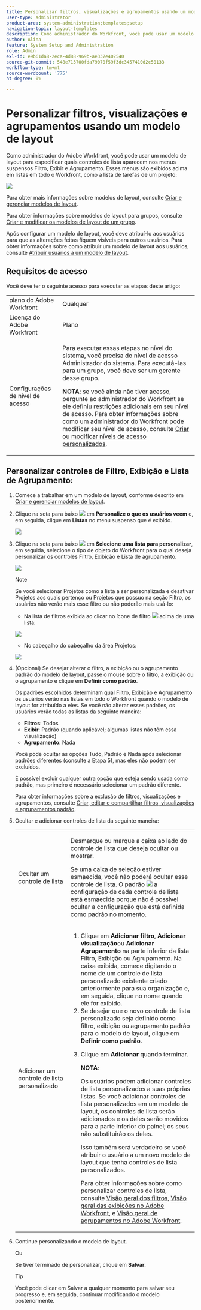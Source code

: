 ```yaml
---
title: Personalizar filtros, visualizações e agrupamentos usando um modelo de layout
user-type: administrator
product-area: system-administration;templates;setup
navigation-topic: layout-templates
description: Como administrador do Workfront, você pode usar um modelo de layout para especificar quais controles de lista aparecem nos menus suspensos Filtro, Exibir e Agrupamento. Esses menus são exibidos acima em listas em todo o Workfront, como a lista de tarefas de um projeto.
author: Alina
feature: System Setup and Administration
role: Admin
exl-id: e9b61da8-2eca-4d88-969b-ae337e402540
source-git-commit: 548e713700fda79070f59f3dc3457410d2c50133
workflow-type: tm+mt
source-wordcount: '775'
ht-degree: 0%

---
```


# Personalizar filtros, visualizações e agrupamentos usando um modelo de layout

Como administrador do Adobe Workfront, você pode usar um modelo de layout para especificar quais controles de lista aparecem nos menus suspensos Filtro, Exibir e Agrupamento. Esses menus são exibidos acima em listas em todo o Workfront, como a lista de tarefas de um projeto:

![](assets/filter-view-grouping-layout-templates.png)

Para obter mais informações sobre modelos de layout, consulte [Criar e gerenciar modelos de layout](../../../administration-and-setup/customize-workfront/use-layout-templates/create-and-manage-layout-templates.md).

Para obter informações sobre modelos de layout para grupos, consulte [Criar e modificar os modelos de layout de um grupo](../../../administration-and-setup/manage-groups/work-with-group-objects/create-and-modify-a-groups-layout-templates.md).

Após configurar um modelo de layout, você deve atribuí-lo aos usuários para que as alterações feitas fiquem visíveis para outros usuários. Para obter informações sobre como atribuir um modelo de layout aos usuários, consulte [Atribuir usuários a um modelo de layout](../use-layout-templates/assign-users-to-layout-template.md).

## Requisitos de acesso

Você deve ter o seguinte acesso para executar as etapas deste artigo:

<table style="table-layout:auto"> 
 <col> 
 <col> 
 <tbody> 
  <tr> 
   <td role="rowheader">plano do Adobe Workfront</td> 
   <td>Qualquer</td> 
  </tr> 
  <tr> 
   <td role="rowheader">Licença do Adobe Workfront</td> 
   <td>Plano</td> 
  </tr> 
  <tr> 
   <td role="rowheader">Configurações de nível de acesso</td> 
   <td> <p>Para executar essas etapas no nível do sistema, você precisa do nível de acesso Administrador do sistema.
Para executá-las para um grupo, você deve ser um gerente desse grupo.</p> <p><b>NOTA</b>: se você ainda não tiver acesso, pergunte ao administrador do Workfront se ele definiu restrições adicionais em seu nível de acesso. Para obter informações sobre como um administrador do Workfront pode modificar seu nível de acesso, consulte <a href="../../../administration-and-setup/add-users/configure-and-grant-access/create-modify-access-levels.md" class="MCXref xref">Criar ou modificar níveis de acesso personalizados</a>.</p> </td> 
  </tr> 
 </tbody> 
</table>

## Personalizar controles de Filtro, Exibição e Lista de Agrupamento:

1. Comece a trabalhar em um modelo de layout, conforme descrito em [Criar e gerenciar modelos de layout](../../../administration-and-setup/customize-workfront/use-layout-templates/create-and-manage-layout-templates.md).
1. Clique na seta para baixo ![](assets/down-arrow-blue.png) em **Personalize o que os usuários veem** e, em seguida, clique em **Listas** no menu suspenso que é exibido.

   ![](assets/customize-what-users-see-dropdown-on-pg-adobe-branding.png)

1. Clique na seta para baixo ![](assets/down-arrow-blue.png) em **Selecione uma lista para personalizar**, em seguida, selecione o tipo de objeto do Workfront para o qual deseja personalizar os controles Filtro, Exibição e Lista de agrupamento.

   ![](assets/select-a-list-to-customize-menu-on-pg-adobe-branding.png)

   >[!NOTE]
   >
   >Se você selecionar Projetos como a lista a ser personalizada e desativar Projetos aos quais pertenço ou Projetos que possuo na seção Filtro, os usuários não verão mais esse filtro ou não poderão mais usá-lo:
   >
   >* Na lista de filtros exibida ao clicar no ícone de filtro ![](assets/filter-nwepng.png) acima de uma lista:
   >   
   >  ![](assets/disable-filters-projects-im-on-or-own.png)
   >   
   >* No cabeçalho do cabeçalho da área Projetos:
   >   
   >  ![](assets/disable-filter-pills.png)

1. (Opcional) Se desejar alterar o filtro, a exibição ou o agrupamento padrão do modelo de layout, passe o mouse sobre o filtro, a exibição ou o agrupamento e clique em **Definir como padrão**.

   Os padrões escolhidos determinam qual Filtro, Exibição e Agrupamento os usuários verão nas listas em todo o Workfront quando o modelo de layout for atribuído a eles. Se você não alterar esses padrões, os usuários verão todas as listas da seguinte maneira:

   * **Filtros**: Todos
   * **Exibir**: Padrão (quando aplicável; algumas listas não têm essa visualização)
   * **Agrupamento**: Nada

   Você pode ocultar as opções Tudo, Padrão e Nada após selecionar padrões diferentes (consulte a Etapa 5), mas eles não podem ser excluídos.

   É possível excluir qualquer outra opção que esteja sendo usada como padrão, mas primeiro é necessário selecionar um padrão diferente.

   Para obter informações sobre a exclusão de filtros, visualizações e agrupamentos, consulte [Criar, editar e compartilhar filtros, visualizações e agrupamentos padrão](../../../administration-and-setup/set-up-workfront/configure-system-defaults/create-and-share-default-fvgs.md).

1. Ocultar e adicionar controles de lista da seguinte maneira:

   <table style="table-layout:auto"> 
    <col> 
    <col> 
    <tbody> 
     <tr> 
      <td role="rowheader">Ocultar um controle de lista</td> 
      <td> <p>Desmarque ou marque a caixa ao lado do controle de lista que deseja ocultar ou mostrar.</p> <p>Se uma caixa de seleção estiver esmaecida, você não poderá ocultar esse controle de lista. O padrão <img src="assets/default-pill.png"> a configuração de cada controle de lista está esmaecida porque não é possível ocultar a configuração que está definida como padrão no momento.</p> </td> 
     </tr> 
     <tr> 
      <td role="rowheader">Adicionar um controle de lista personalizado</td> 
      <td> <p> 
        <ol> 
         <li value="1"> Clique em <strong>Adicionar filtro</strong>, <strong>Adicionar visualização</strong>ou <strong>Adicionar Agrupamento</strong> na parte inferior da lista Filtro, Exibição ou Agrupamento. Na caixa exibida, comece digitando o nome de um controle de lista personalizado existente criado anteriormente para sua organização e, em seguida, clique no nome quando ele for exibido.</li> 
         <li value="2"> Se desejar que o novo controle de lista personalizado seja definido como filtro, exibição ou agrupamento padrão para o modelo de layout, clique em <strong>Definir como padrão</strong>. </li> 
         <li value="3"> <p>Clique em <strong>Adicionar</strong> quando terminar.</p> <p><b>NOTA</b>: <p>Os usuários podem adicionar controles de lista personalizados a suas próprias listas. Se você adicionar controles de lista personalizados em um modelo de layout, os controles de lista serão adicionados e os deles serão movidos para a parte inferior do painel; os seus não substituirão os deles.</p> <p>Isso também será verdadeiro se você atribuir o usuário a um novo modelo de layout que tenha controles de lista personalizados. </p> <p>Para obter informações sobre como personalizar controles de lista, consulte <a href="../../../reports-and-dashboards/reports/reporting-elements/filters-overview.md" class="MCXref xref">Visão geral dos filtros</a>, <a href="../../../reports-and-dashboards/reports/reporting-elements/views-overview.md" class="MCXref xref">Visão geral das exibições no Adobe Workfront</a>, e <a href="../../../reports-and-dashboards/reports/reporting-elements/groupings-overview.md" class="MCXref xref">Visão geral de agrupamentos no Adobe Workfront</a>.</p> </p> </li> 
        </ol> </p> </td> 
     </tr> 
    </tbody> 
   </table>

1. Continue personalizando o modelo de layout.

   Ou

   Se tiver terminado de personalizar, clique em **Salvar**.

   >[!TIP]
   >
   >Você pode clicar em Salvar a qualquer momento para salvar seu progresso e, em seguida, continuar modificando o modelo posteriormente.
